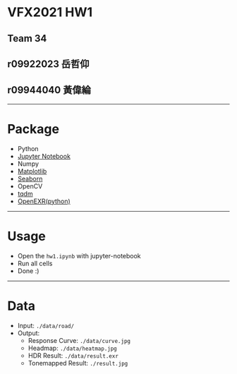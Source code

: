 # VFX2021 HW1
## Team 34
## r09922023	岳哲仰
## r09944040	黃偉綸 
---
# Package
- Python
- [Jupyter Notebook](https://jupyter.org/)
- Numpy
- [Matplotlib](https://matplotlib.org/)
- [Seaborn](https://seaborn.pydata.org/)
- OpenCV
- [tqdm](https://github.com/tqdm/tqdm)
- [OpenEXR(python)](https://anaconda.org/conda-forge/openexr-python)

---
# Usage
- Open the `hw1.ipynb` with jupyter-notebook
- Run all cells
- Done :)

--- 
# Data
- Input: `./data/road/`
- Output:
    - Response Curve: `./data/curve.jpg`
    - Headmap: `./data/heatmap.jpg`
    - HDR Result: `./data/result.exr`
    - Tonemapped Result:  `./result.jpg`
